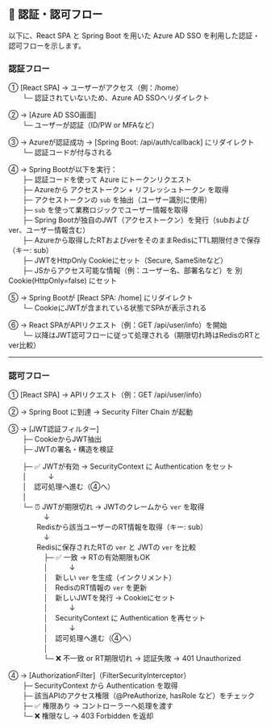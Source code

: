 ## 🔐 認証・認可フロー

以下に、React SPA と Spring Boot を用いた Azure AD SSO を利用した認証・認可フローを示します。

### 認証フロー

① [React SPA] → ユーザーがアクセス（例：/home）  
　　└─ 認証されていないため、Azure AD SSOへリダイレクト

② → [Azure AD SSO画面]  
　　└─ ユーザーが認証（ID/PW or MFAなど）

③ → Azureが認証成功 → [Spring Boot: /api/auth/callback] にリダイレクト  
　　└─ 認証コードが付与される

④ → Spring Bootが以下を実行：  
　　├─ 認証コードを使って Azure にトークンリクエスト  
　　├─ Azureから アクセストークン + リフレッシュトークン を取得  
　　├─ アクセストークンの `sub` を抽出（ユーザー識別に使用）  
　　├─ `sub` を使って業務ロジックでユーザー情報を取得  
　　├─ Spring Bootが独自のJWT（アクセストークン）を発行（subおよびver、ユーザー情報含む）  
　　├─ Azureから取得したRTおよびverをそのままRedisにTTL期限付きで保存（キー: sub）  
　　├─ JWTをHttpOnly Cookieにセット（Secure, SameSiteなど）  
　　├─ JSからアクセス可能な情報（例：ユーザー名、部署名など）を 別Cookie(HttpOnly=false) にセット

⑤ → Spring Bootが [React SPA: /home] にリダイレクト  
　　└─ CookieにJWTが含まれている状態でSPAが表示される

⑥ → React SPAがAPIリクエスト（例：GET /api/user/info）を開始  
　　└─ 以降はJWT認可フローに従って処理される（期限切れ時はRedisのRTとver比較）

---

### 認可フロー

① [React SPA] → APIリクエスト（例：GET /api/user/info）

② → Spring Boot に到達 → Security Filter Chain が起動

③ → [JWT認証フィルター]  
　　├─ CookieからJWT抽出  
　　├─ JWTの署名・構造を検証 

　　├─ ✅ JWTが有効 → SecurityContext に Authentication をセット  
　　│　　　↓  
　　│　認可処理へ進む（④へ）  
　　│  
　　└─ ⏰ JWTが期限切れ → JWTのクレームから `ver` を取得  
　　　　　↓  
　　　　Redisから該当ユーザーのRT情報を取得（キー: sub）  
　　　　　↓  
　　　　Redisに保存されたRTの `ver` と JWTの `ver` を比較  
　　　　　├─ ✅ 一致 → RTの有効期限もOK  
　　　　　│　　　↓  
　　　　　│　新しい `ver` を生成（インクリメント）  
　　　　　│　RedisのRT情報の `ver` を更新  
　　　　　│　新しいJWTを発行 → Cookieにセット  
　　　　　│　　　↓  
　　　　　│　SecurityContext に Authentication を再セット  
　　　　　│　　　↓  
　　　　　│　認可処理へ進む（④へ）  
　　　　　│  
　　　　　└─ ❌ 不一致 or RT期限切れ → 認証失敗 → 401 Unauthorized

④ → [AuthorizationFilter]（FilterSecurityInterceptor）  
　　├─ SecurityContext から Authentication を取得  
　　├─ 該当APIのアクセス権限（@PreAuthorize, hasRole など）をチェック  
　　├─ ✅ 権限あり → コントローラーへ処理を渡す  
　　└─ ❌ 権限なし → 403 Forbidden を返却